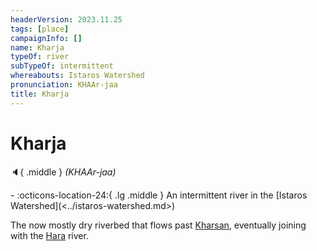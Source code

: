 ```yaml
---
headerVersion: 2023.11.25
tags: [place]
campaignInfo: []
name: Kharja
typeOf: river
subTypeOf: intermittent
whereabouts: Istaros Watershed
pronunciation: KHAAr-jaa
title: Kharja
---
```

# Kharja
:speaker:{ .middle } *(KHAAr-jaa)*  
<div class="grid cards ext-narrow-margin ext-one-column" markdown>
-    :octicons-location-24:{ .lg .middle } An intermittent river in the [Istaros Watershed](<../istaros-watershed.md>)  
</div>


The now mostly dry riverbed that flows past [Kharsan](<../../greater-dunmar/dunmari-basin/kharsan.md>), eventually joining with the [Hara](<../../greater-dunmar/rivers/hara-watershed/hara.md>) river. 

